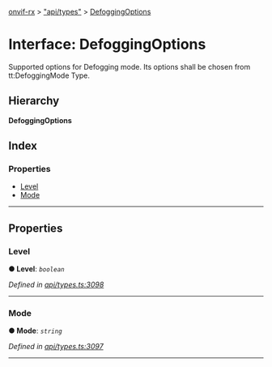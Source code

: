 [onvif-rx](../README.md) > ["api/types"](../modules/_api_types_.md) > [DefoggingOptions](../interfaces/_api_types_.defoggingoptions.md)

# Interface: DefoggingOptions

Supported options for Defogging mode. Its options shall be chosen from tt:DefoggingMode Type.

## Hierarchy

**DefoggingOptions**

## Index

### Properties

* [Level](_api_types_.defoggingoptions.md#level)
* [Mode](_api_types_.defoggingoptions.md#mode)

---

## Properties

<a id="level"></a>

###  Level

**● Level**: *`boolean`*

*Defined in [api/types.ts:3098](https://github.com/patrickmichalina/onvif-rx/blob/d62cee9/src/api/types.ts#L3098)*

___
<a id="mode"></a>

###  Mode

**● Mode**: *`string`*

*Defined in [api/types.ts:3097](https://github.com/patrickmichalina/onvif-rx/blob/d62cee9/src/api/types.ts#L3097)*

___

